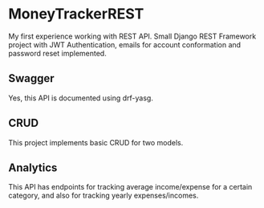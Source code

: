 # MoneyTrackerREST
My first experience working with REST API. Small Django REST Framework project with JWT Authentication, emails for account conformation and password reset implemented.

## Swagger
Yes, this API is documented using drf-yasg.

## CRUD 
This project implements basic CRUD for two models. 

## Analytics 
This API has endpoints for tracking average income/expense for a certain category, and also for tracking yearly expenses/incomes. 
